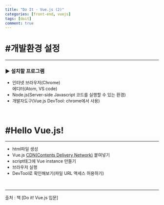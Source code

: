 ```yaml
---
title: "Do It - Vue.js (2)"
categories: [front-end, vuejs]
tags: [doit]
comment: true
---
```


<h1>#개발환경 설정</h1>
<hr>
<h3>▶ 설치할 프로그램</h3>
<ul>
	<li>인터넷 브라우저(Chrome)</li <li>에디터(Atom, VS code)</li>
	<li>Node.js(Server-side Javascript 코드를 실행할 수 있는 환경)</li>
	<li>개발자도구(Vue.js DevTool: chrome에서 사용)</li>
</ul>
<br>
<h1>#Hello Vue.js!</h1>
<hr>
<ul>
	<li>html파일 생성</li>
	<li>Vue.js <a href="https://kr.vuejs.org/v2/guide/installation.html#CDN">CDN(Contents Delivery Network)</a> 붙여넣기</li>
	<li>script태그에 Vue instance 만들기</li>
	<li>브라우저 실행</li>
	<li>DevTool로 확인해보기(파일 URL 액세스 허용하기)</li>
</ul>
<br>
<hr>
출처 : 책 [Do it! Vue.js 입문]
